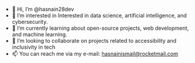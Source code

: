 - 👋 Hi, I’m @hasnain28dev
- 👀 I’m interested in Interested in data science, artificial intelligence, and cybersecurity.
- 🌱 I’m currently learning about open-source projects, web development, and machine learning.
- 💞️ I’m looking to collaborate on projects related to accessibility and inclusivity in tech
- 📫 You can reach me via my e-mail: hasnainismail@rocketmail.com

<!---
hasnain28dev/hasnain28dev is a ✨ special ✨ repository because its `README.md` (this file) appears on your GitHub profile.
You can click the Preview link to take a look at your changes.
--->
